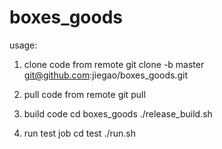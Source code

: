 # boxes_goods

usage:
1. clone code from remote
git clone -b master git@github.com:jiegao/boxes_goods.git

2. pull code from remote
git pull

3. build code
cd boxes_goods
./release_build.sh

4. run test job
cd test
./run.sh
